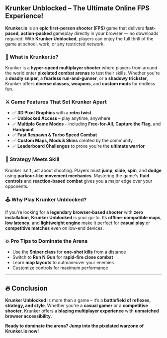 ## **Krunker Unblocked – The Ultimate Online FPS Experience!**

**Krunker.io** is an **epic first-person shooter (FPS)** game that delivers **fast-paced**, **action-packed** gameplay directly in your browser — no downloads required. With **Krunker Unblocked**, players can enjoy the full thrill of the game at school, work, or any restricted network.

### 🔫 What is Krunker.io?

Krunker is a **hyper-speed multiplayer shooter** where players from around the world enter **pixelated combat arenas** to test their skills. Whether you're a **deadly sniper**, a **fearless run-and-gunner**, or a **shadowy trickster**, Krunker offers **diverse classes**, **weapons**, and **custom mods** for endless fun.

### ⚔️ Game Features That Set Krunker Apart

* ✅ **3D Pixel Graphics** with a **retro twist**
* ✅ **Unblocked Access** – play anytime, anywhere
* ✅ **Multiple Game Modes** – including **Free-for-All**, **Capture the Flag**, and **Hardpoint**
* ✅ **Fast Respawn & Turbo Speed Combat**
* ✅ **Custom Maps, Mods & Skins** created by the community
* ✅ **Leaderboard Challenges** to prove you're the **ultimate warrior**

### 🧠 Strategy Meets Skill

Krunker isn't just about shooting. Players must **jump**, **slide**, **spin**, and **dodge** using **parkour-like movement mechanics**. Mastering the game's **fluid controls** and **reaction-based combat** gives you a major edge over your opponents.

### 🕹️ Why Play Krunker Unblocked?

If you're looking for a **legendary browser-based shooter** with **zero installation**, **Krunker Unblocked** is your go-to. Its **offline-compatible maps**, **low latency**, and **lightweight engine** make it perfect for **casual play** or **competitive matches** even on low-end devices.

### 💥 Pro Tips to Dominate the Arena

* Use the **Sniper class** for **one-shot kills** from a distance
* Switch to **Run N Gun** for **rapid-fire close combat**
* Learn **map layouts** to outmaneuver your enemies
* Customize controls for maximum performance

---

## 🔥 Conclusion

**Krunker Unblocked** is more than a game – it’s a **battlefield of reflexes, strategy, and style**. Whether you're a **casual gamer** or a **competitive shooter**, Krunker offers a **blazing multiplayer experience** with **unmatched browser accessibility**.

**Ready to dominate the arena? Jump into the pixelated warzone of Krunker.io now!**
